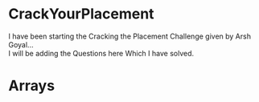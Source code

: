 # CrackYourPlacement

I have been starting the Cracking the Placement Challenge given by Arsh Goyal...  
I will be adding the Questions here Which I have solved.

# Arrays 

